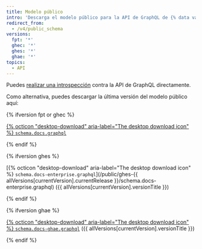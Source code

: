 ```yaml
---
title: Modelo público
intro: 'Descarga el modelo público para la API de GraphQL de {% data variables.product.prodname_dotcom %}.'
redirect_from:
  - /v4/public_schema
versions:
  fpt: '*'
  ghec: '*'
  ghes: '*'
  ghae: '*'
topics:
  - API
---
```


Puedes [realizar una introspección](/graphql/guides/introduction-to-graphql#discovering-the-graphql-api) contra la API de GraphQL directamente.

Como alternativa, puedes descargar la última versión del modelo público aquí:

{% ifversion fpt or ghec %}

[{% octicon "desktop-download" aria-label="The desktop download icon" %} `schema.docs.graphql`](/public/schema.docs.graphql)

{% endif %}

{% ifversion ghes %}

[{% octicon "desktop-download" aria-label="The desktop download icon" %} `schema.docs-enterprise.graphql`](/public/ghes-{{ allVersions[currentVersion].currentRelease }}/schema.docs-enterprise.graphql) ({{ allVersions[currentVersion].versionTitle }})

{% endif %}

{% ifversion ghae %}

[{% octicon "desktop-download" aria-label="The desktop download icon" %} `schema.docs-ghae.graphql`](/public/ghae/schema.docs-ghae.graphql) ({{ allVersions[currentVersion].versionTitle }})

{% endif %}
